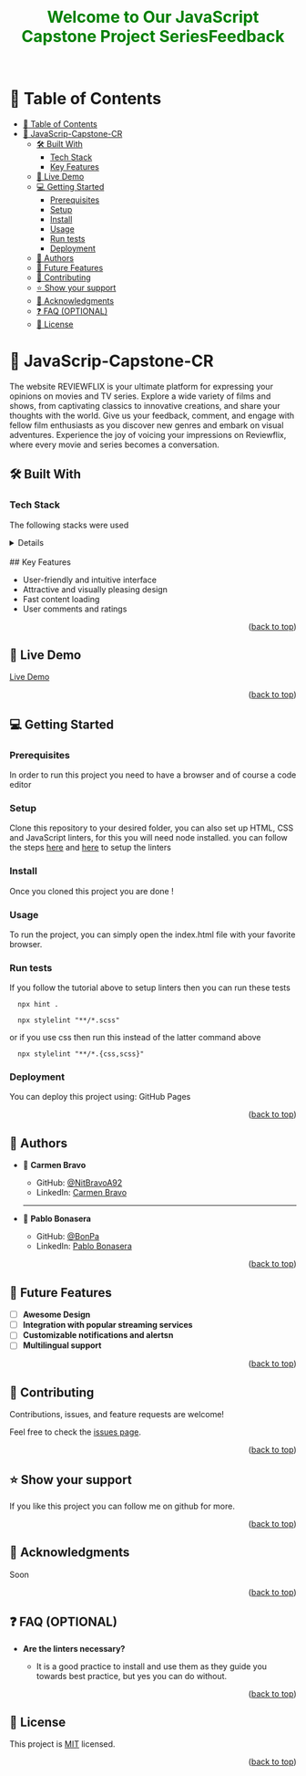 <a name="readme-top"></a>

<div align="center">
 <br/>
 <h1 style="color: green;">Welcome to Our JavaScript Capstone Project SeriesFeedback</h1>
 <br/>
</div>

<!-- TABLE OF CONTENTS -->

# 📗 Table of Contents

- [📗 Table of Contents](#-table-of-contents)
- [📖 JavaScrip-Capstone-CR ](#-JavaScrip-Capstone-CR-)
  - [🛠 Built With ](#-built-with-)
    - [Tech Stack ](#tech-stack-)
    - [Key Features ](#key-features-)
  - [🚀 Live Demo ](#-live-demo-)
  - [💻 Getting Started ](#-getting-started-)
    - [Prerequisites](#prerequisites)
    - [Setup](#setup)
    - [Install](#install)
    - [Usage](#usage)
    - [Run tests](#run-tests)
    - [Deployment](#deployment)
  - [👥 Authors ](#-authors-)
  - [🔭 Future Features ](#-future-features-)
  - [🤝 Contributing ](#-contributing-)
  - [⭐️ Show your support ](#️-show-your-support-)
  - [🙏 Acknowledgments ](#-acknowledgments-)
  - [❓ FAQ (OPTIONAL) ](#-faq-optional-)
  - [📝 License ](#-license-)

<!-- PROJECT DESCRIPTION -->

# 📖 JavaScrip-Capstone-CR <a name="JavaScrip-Capstone-CR"></a>

The website REVIEWFLIX is your ultimate platform for expressing your opinions on movies and TV series. Explore a wide variety of films and shows, from captivating classics to innovative creations, and share your thoughts with the world. Give us your feedback, comment, and engage with fellow film enthusiasts as you discover new genres and embark on visual adventures. Experience the joy of voicing your impressions on Reviewflix, where every movie and series becomes a conversation.

## 🛠 Built With <a name="built-with"></a>

### Tech Stack <a name="tech-stack"></a>

The following stacks were used

<details>
  <ul>
    <li><a href="https://developer.mozilla.org/en-US/docs/Web/HTML">HTML</a></li>
    <li><a href="https://developer.mozilla.org/en-US/docs/Web/CSS">CSS</a></li>
    <li><a href="https://developer.mozilla.org/en-US/docs/Web/JavaScript">Javascript</a></li>
 </ul>
</details>

<!-- Features -->
<br>
## Key Features <a name="key-features"></a>

- User-friendly and intuitive interface
- Attractive and visually pleasing design
- Fast content loading
- User comments and ratings

<p align="right">(<a href="#readme-top">back to top</a>)</p>

<!-- LIVE DEMO -->

## 🚀 Live Demo

<a href="https://pablobona.github.io/Peer-to-peer-code-review/dist/index.html">Live Demo</a>

<p align="right">(<a href="#readme-top">back to top</a>)</p>

<!-- GETTING STARTED -->

## 💻 Getting Started <a name="getting-started"></a>

### Prerequisites

In order to run this project you need to have a browser and of course a code editor

### Setup

Clone this repository to your desired folder, you can also set up HTML, CSS and JavaScript linters, for this you will need node installed. you can follow the steps [here](https://github.com/microverseinc/linters-config/tree/master/html-css) and [here](https://github.com/microverseinc/linters-config/tree/master/javascript) to setup the linters

### Install

Once you cloned this project you are done !

### Usage

To run the project, you can simply open the index.html file with your favorite browser.

### Run tests

If you follow the tutorial above to setup linters then you can run these tests

```$
  npx hint .
```

```$
  npx stylelint "**/*.scss"
```

or if you use css then run this instead of the latter command above

```$
  npx stylelint "**/*.{css,scss}"
```

### Deployment

You can deploy this project using: GitHub Pages

<p align="right">(<a href="#readme-top">back to top</a>)</p>

<!-- AUTHORS -->

## 👥 Authors <a name="authors"></a>

- 👤 **Carmen Bravo**

  - GitHub: [@NitBravoA92](https://github.com/NitBravoA92)
  - LinkedIn: [Carmen Bravo](https://www.linkedin.com/in/nitcelis-bravo-alcala-b65340158/)
  <hr>

- 👤 **Pablo Bonasera**

  - GitHub: [@BonPa](https://github.com/PabloBona)
  - LinkedIn: [Pablo Bonasera](https://www.linkedin.com/in/pablo-bonasera-142327257/)

<p align="right">(<a href="#readme-top">back to top</a>)</p>

<!-- FUTURE FEATURES -->

## 🔭 Future Features <a name="future-features"></a>

- [ ] **Awesome Design**
- [ ] **Integration with popular streaming services**
- [ ] **Customizable notifications and alertsn**
- [ ] **Multilingual support**

<p align="right">(<a href="#readme-top">back to top</a>)</p>

<!-- CONTRIBUTING -->

## 🤝 Contributing <a name="contributing"></a>

Contributions, issues, and feature requests are welcome!

Feel free to check the [issues page](https://github.com/PabloBona//issues).

<p align="right">(<a href="#readme-top">back to top</a>)</p>

<!-- SUPPORT -->

## ⭐️ Show your support <a name="support"></a>

If you like this project you can follow me on github for more.

<p align="right">(<a href="#readme-top">back to top</a>)</p>

<!-- ACKNOWLEDGEMENTS -->

## 🙏 Acknowledgments <a name="acknowledgements"></a>

Soon

<p align="right">(<a href="#readme-top">back to top</a>)</p>

<!-- FAQ (optional) -->

## ❓ FAQ (OPTIONAL) <a name="faq"></a>

- **Are the linters necessary?**

  - It is a good practice to install and use them as they guide you towards best practice, but yes you can do without.

<p align="right">(<a href="#readme-top">back to top</a>)</p>

<!-- LICENSE -->

## 📝 License <a name="license"></a>

This project is [MIT](https://github.com/PabloBona//blob/dev/MIT.md) licensed.

<p align="right">(<a href="#readme-top">back to top</a>)</p>
